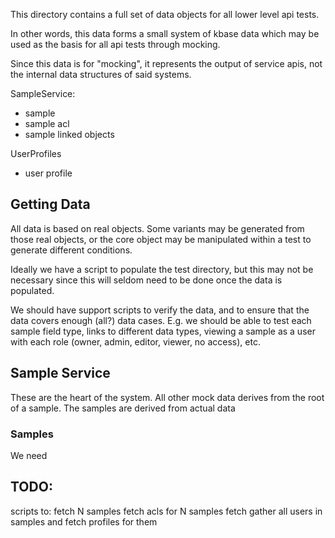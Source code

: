 This directory contains a full set of data objects for all lower level api tests.

In other words, this data forms a small system of kbase data which may be used as the basis for all api tests through
mocking.

Since this data is for "mocking", it represents the output of service apis, not the internal data structures of said
systems.

SampleService:

- sample
- sample acl
- sample linked objects

UserProfiles

- user profile

## Getting Data

All data is based on real objects. Some variants may be generated from those real objects, or the core object may be
manipulated within a test to generate different conditions.

Ideally we have a script to populate the test directory, but this may not be necessary since this will seldom need to be
done once the data is populated.

We should have support scripts to verify the data, and to ensure that the data covers enough (all?) data cases. E.g. we
should be able to test each sample field type, links to different data types, viewing a sample as a user with each
role (owner, admin, editor, viewer, no access), etc.

## Sample Service

These are the heart of the system. All other mock data derives from the root of a sample. The samples are derived from
actual data

### Samples

We need

## TODO:

scripts to:
fetch N samples fetch acls for N samples fetch gather all users in samples and fetch profiles for them